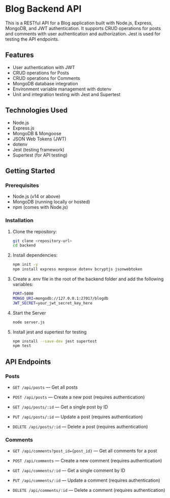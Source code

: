 # Blog Backend API

This is a RESTful API for a Blog application built with Node.js, Express, MongoDB, and JWT authentication. It supports CRUD operations for posts and comments with user authentication and authorization. Jest is used for testing the API endpoints.

## Features

- User authentication with JWT
- CRUD operations for Posts
- CRUD operations for Comments
- MongoDB database integration
- Environment variable management with dotenv
- Unit and integration testing with Jest and Supertest

## Technologies Used

- Node.js
- Express.js
- MongoDB & Mongoose
- JSON Web Tokens (JWT)
- dotenv
- Jest (testing framework)
- Supertest (for API testing)

## Getting Started

### Prerequisites

- Node.js (v14 or above)
- MongoDB (running locally or hosted)
- npm (comes with Node.js)

### Installation

1. Clone the repository:

   ```bash
   git clone <repository-url>
   cd backend

2. Install dependencies:

   ```bash
   npm init -y
   npm install express mongoose dotenv bcryptjs jsonwebtoken

3. Create a .env file in the root of the backend folder and add the following variables:

   ```bash
   PORT=5000
   MONGO_URI=mongodb://127.0.0.1:27017/blogdb
   JWT_SECRET=your_jwt_secret_key_here

4. Start the Server

   ```bash
   node server.js

5. Install jest and supertest for testing

   ```bash
   npm install --save-dev jest supertest
   npm test

## API Endpoints

### Posts
- `GET /api/posts` — Get all posts

- `POST /api/posts` — Create a new post (requires authentication)

- `GET /api/posts/:id` — Get a single post by ID

- `PUT /api/posts/:id` — Update a post (requires authentication)

- `DELETE /api/posts/:id` — Delete a post (requires authentication)

### Comments
- `GET /api/comments?post_id={post_id}` — Get all comments for a post

- `POST /api/comments` — Create a new comment (requires authentication)

- `GET /api/comments/:id` — Get a single comment by ID

- `PUT /api/comments/:id` — Update a comment (requires authentication)

- `DELETE /api/comments/:id` — Delete a comment (requires authentication)

